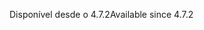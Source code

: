 <span data-ttu-id="4da90-101">Disponível desde o 4.7.2</span><span class="sxs-lookup"><span data-stu-id="4da90-101">Available since 4.7.2</span></span>